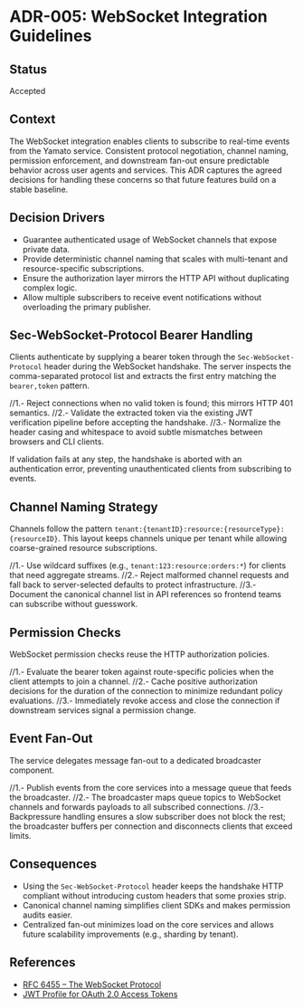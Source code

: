 # ADR-005: WebSocket Integration Guidelines

## Status
Accepted

## Context
The WebSocket integration enables clients to subscribe to real-time events from the Yamato service. Consistent protocol negotiation, channel naming, permission enforcement, and downstream fan-out ensure predictable behavior across user agents and services. This ADR captures the agreed decisions for handling these concerns so that future features build on a stable baseline.

## Decision Drivers
- Guarantee authenticated usage of WebSocket channels that expose private data.
- Provide deterministic channel naming that scales with multi-tenant and resource-specific subscriptions.
- Ensure the authorization layer mirrors the HTTP API without duplicating complex logic.
- Allow multiple subscribers to receive event notifications without overloading the primary publisher.

## Sec-WebSocket-Protocol Bearer Handling
Clients authenticate by supplying a bearer token through the `Sec-WebSocket-Protocol` header during the WebSocket handshake. The server inspects the comma-separated protocol list and extracts the first entry matching the `bearer,token` pattern.

//1.- Reject connections when no valid token is found; this mirrors HTTP 401 semantics.
//2.- Validate the extracted token via the existing JWT verification pipeline before accepting the handshake.
//3.- Normalize the header casing and whitespace to avoid subtle mismatches between browsers and CLI clients.

If validation fails at any step, the handshake is aborted with an authentication error, preventing unauthenticated clients from subscribing to events.

## Channel Naming Strategy
Channels follow the pattern `tenant:{tenantID}:resource:{resourceType}:{resourceID}`. This layout keeps channels unique per tenant while allowing coarse-grained resource subscriptions.

//1.- Use wildcard suffixes (e.g., `tenant:123:resource:orders:*`) for clients that need aggregate streams.
//2.- Reject malformed channel requests and fall back to server-selected defaults to protect infrastructure.
//3.- Document the canonical channel list in API references so frontend teams can subscribe without guesswork.

## Permission Checks
WebSocket permission checks reuse the HTTP authorization policies.

//1.- Evaluate the bearer token against route-specific policies when the client attempts to join a channel.
//2.- Cache positive authorization decisions for the duration of the connection to minimize redundant policy evaluations.
//3.- Immediately revoke access and close the connection if downstream services signal a permission change.

## Event Fan-Out
The service delegates message fan-out to a dedicated broadcaster component.

//1.- Publish events from the core services into a message queue that feeds the broadcaster.
//2.- The broadcaster maps queue topics to WebSocket channels and forwards payloads to all subscribed connections.
//3.- Backpressure handling ensures a slow subscriber does not block the rest; the broadcaster buffers per connection and disconnects clients that exceed limits.

## Consequences
- Using the `Sec-WebSocket-Protocol` header keeps the handshake HTTP compliant without introducing custom headers that some proxies strip.
- Canonical channel naming simplifies client SDKs and makes permission audits easier.
- Centralized fan-out minimizes load on the core services and allows future scalability improvements (e.g., sharding by tenant).

## References
- [RFC 6455 – The WebSocket Protocol](https://www.rfc-editor.org/rfc/rfc6455)
- [JWT Profile for OAuth 2.0 Access Tokens](https://datatracker.ietf.org/doc/html/rfc9068)
